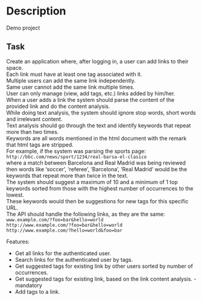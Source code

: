 # Description

Demo project

## Task

Create an application where, after logging in, a user can add links to their space.  
Each link must have at least one tag associated with it.  
Multiple users can add the same link independently.  
Same user cannot add the same link multiple times.  
User can only manage (view, add tags, etc.) links added by him/her.  
When a user adds a link the system should parse the content of the provided link and do the content analysis.  
While doing text analysis, the system should ignore stop words, short words and irrelevant content.  
Text analysis should go through the text and identify keywords that repeat more than two times.  
Keywords are all words mentioned in the html document with the remark that html tags are stripped.  
For example, if the system was parsing the sports page:  
`http://bbc.com/news/sport/1234/real-barsa-el-clasico`  
where a match between Barcelona and Real Madrid was being reviewed then words like ‘soccer’, ‘referee’, ‘Barcelona’, ‘Real Madrid’ would be the keywords that repeat more than twice in the text.  
The system should suggest a maximum of 10 and a minimum of 1 top keywords sorted from those with the highest number of occurrences to the lowest.  
These keywords would then be suggestions for new tags for this specific URL.  
The API should handle the following links, as they are the same:  
    `www.example.com/?foo=bar&hello=world`  
    `http://www.example.com/?foo=bar&hello=world`  
    `http://www.example.com/?hello=world&foo=bar`  

Features:

+ Get all links for the authenticated user.
+ Search links for the authenticated user by tags.
+ Get suggested tags for existing link by other users sorted by number of occurrences.
+ Get suggested tags for existing link, based on the link content analysis. - mandatory
+ Add tags to a link.
